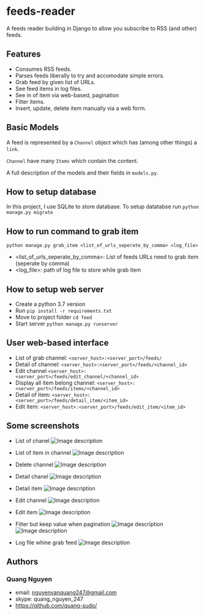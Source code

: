# feeds-reader
A feeds reader building in Django to allow you subscribe to RSS (and other) feeds.

## Features

* Consumes RSS feeds.  
* Parses feeds liberally to try and accomodate simple errors.
* Grab feed by given list of URLs.
* See feed items in log files.
* See in of item via web-based, pagination
* Filter items.
* Insert, update, delete item manually via a web form.

## Basic Models

A feed is represented by a `Channel` object which has (among other things) a `link`.

`Channel` have many `Items` which contain the content.

A full description of the models and their fields in `models.py`.

## How to setup database
In this project, I use SQLite to store database. To setup datatabse run
`python manage.py migrate` 

## How to run command to grab item
`python manage.py grab_item <list_of_urls_seperate_by_comma> <log_file>`
  * <list_of_urls_seperate_by_comma>: List of feeds URLs need to grab item (seperate by comma)
  * <log_file>: path of log file to store while grab item

## How to setup web server
 * Create a python 3.7 version
 * Run `pip install -r requirements.txt`
 * Move to project folder `cd feed`
 * Start server `python manage.py runserver`

## User web-based interface
* List of grab channel: `<server_host>:<server_port>/feeds/`
* Detail of channel: `<server_host>:<server_port>/feeds/<channel_id>`
* Edit channel `<server_host>:<server_port>/feeds/edit_channel/<channel_id>`
* Display all item belong channel: `<server_host>:<server_port>/feeds/items/<channel_id>`
* Detail of item: `<server_host>:<server_port>/feeds/detail_item/<item_id>`
* Edit item: `<server_host>:<server_port>/feeds/edit_item/<item_id>`

## Some screenshots
* List of chanel
![Image description](./screenshots/list_channel.png)

* List of item in channel
![Image description](./screenshots/list_of_item_in_channel.png)

* Delete channel
![Image description](./screenshots/delete_channel.png)

* Detail chanel
![Image description](./screenshots/detail_channel.png)

* Detail item
![Image description](./screenshots/detail_item.png)

* Edit channel
![Image description](./screenshots/edit_channel.png)

* Edit item
![Image description](./screenshots/edit_item.png)

* Filter but keep value when pagination
![Image description](./screenshots/filter_page_1.png)
![Image description](./screenshots/filter_page_2.png)

* Log file whine grab feed
![Image description](./screenshots/log_of_program_while_grab_rss.png)

## Authors

### Quang Nguyen
* email: nguyenvanquang247@gmail.com
* skype: quang_nguyen_247
* https://github.com/quang-sudo/